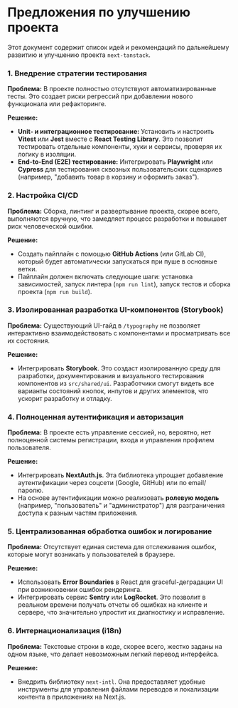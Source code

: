 # Предложения по улучшению проекта

Этот документ содержит список идей и рекомендаций по дальнейшему развитию и улучшению проекта `next-tanstack`.

### 1. Внедрение стратегии тестирования

**Проблема:** В проекте полностью отсутствуют автоматизированные тесты. Это создает риски регрессий при добавлении нового функционала или рефакторинге.

**Решение:**

- **Unit- и интеграционное тестирование:** Установить и настроить **Vitest** или **Jest** вместе с **React Testing Library**. Это позволит тестировать отдельные компоненты, хуки и сервисы, проверяя их логику в изоляции.
- **End-to-End (E2E) тестирование:** Интегрировать **Playwright** или **Cypress** для тестирования сквозных пользовательских сценариев (например, "добавить товар в корзину и оформить заказ").

### 2. Настройка CI/CD

**Проблема:** Сборка, линтинг и развертывание проекта, скорее всего, выполняются вручную, что замедляет процесс разработки и повышает риск человеческой ошибки.

**Решение:**

- Создать пайплайн с помощью **GitHub Actions** (или GitLab CI), который будет автоматически запускаться при пуше в основные ветки.
- Пайплайн должен включать следующие шаги: установка зависимостей, запуск линтера (`npm run lint`), запуск тестов и сборка проекта (`npm run build`).

### 3. Изолированная разработка UI-компонентов (Storybook)

**Проблема:** Существующий UI-гайд в `/typography` не позволяет интерактивно взаимодействовать с компонентами и просматривать все их состояния.

**Решение:**

- Интегрировать **Storybook**. Это создаст изолированную среду для разработки, документирования и визуального тестирования компонентов из `src/shared/ui`. Разработчики смогут видеть все варианты состояний кнопок, инпутов и других элементов, что ускорит разработку и отладку.

### 4. Полноценная аутентификация и авторизация

**Проблема:** В проекте есть управление сессией, но, вероятно, нет полноценной системы регистрации, входа и управления профилем пользователя.

**Решение:**

- Интегрировать **NextAuth.js**. Эта библиотека упрощает добавление аутентификации через соцсети (Google, GitHub) или по email/паролю.
- На основе аутентификации можно реализовать **ролевую модель** (например, "пользователь" и "администратор") для разграничения доступа к разным частям приложения.

### 5. Централизованная обработка ошибок и логирование

**Проблема:** Отсутствует единая система для отслеживания ошибок, которые могут возникать у пользователей в браузере.

**Решение:**

- Использовать **Error Boundaries** в React для graceful-деградации UI при возникновении ошибок рендеринга.
- Интегрировать сервис **Sentry** или **LogRocket**. Это позволит в реальном времени получать отчеты об ошибках на клиенте и сервере, что значительно упростит их диагностику и исправление.

### 6. Интернационализация (i18n)

**Проблема:** Текстовые строки в коде, скорее всего, жестко заданы на одном языке, что делает невозможным легкий перевод интерфейса.

**Решение:**

- Внедрить библиотеку `next-intl`. Она предоставляет удобные инструменты для управления файлами переводов и локализации контента в приложениях на Next.js.
